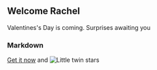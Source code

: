 ## Welcome Rachel

Valentines's Day is coming. Surprises awaiting you

### Markdown

[Get it now](Nick-Ho.github.io) and ![Little twin stars](https://cdn.shopify.com/s/files/1/0253/3294/0882/products/TS.png?v=1586185358)
